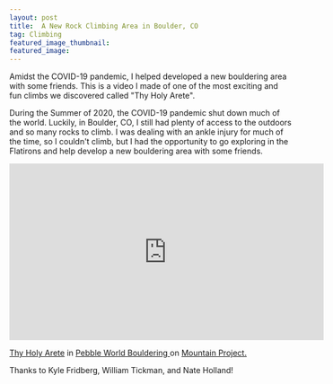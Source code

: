 ```yaml
---
layout: post
title:  A New Rock Climbing Area in Boulder, CO
tag: Climbing
featured_image_thumbnail:
featured_image: 
---
```

Amidst the COVID-19 pandemic, I helped developed a new bouldering area with some friends. This is a video I made of one of the most exciting and fun climbs we discovered called "Thy Holy Arete".

During the Summer of 2020, the COVID-19 pandemic shut down much of the world. Luckily, in Boulder, CO, I still had plenty of access to the outdoors and so many rocks to climb. I was dealing with an ankle injury for much of the time, so I couldn't climb, but I had the opportunity to go exploring in the Flatirons and help develop a new bouldering area with some friends. 

<iframe width="560" height="315" src="https://www.youtube.com/embed/IvxekpPWXVQ" frameborder="0" allow="accelerometer; autoplay; clipboard-write; encrypted-media; gyroscope; picture-in-picture" allowfullscreen></iframe>

<p><a href="https://www.mountainproject.com/route/119683496/thy-holy-arete">Thy Holy Arete</a> in <a href="https://www.mountainproject.com/area/119675758/pebble-world"> Pebble World Bouldering </a> on <a href="https://www.mountainproject.com/"> Mountain Project.</a> </p>

Thanks to Kyle Fridberg, William Tickman, and Nate Holland!